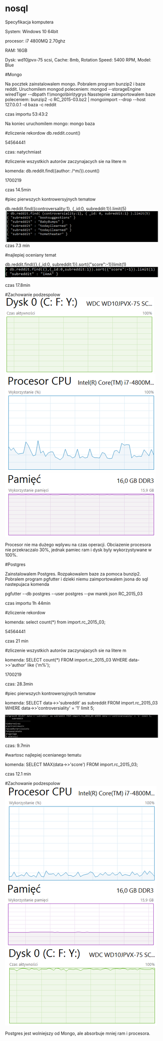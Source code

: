 # nosql
Specyfikacja komputera

System: Windows 10 64bit

procesor: i7 4800MQ 2.70ghz

RAM: 16GB

Dysk: wd10jpvx-75 scsi, Cache: 8mb, Rotation Speed: 5400 RPM, Model: Blue

#Mongo

Na pocztek zainstalowalem mongo. Pobralem program bunzip2 i baze reddit.
Uruchomilem mongod poleceniem: mongod --storageEngine wiredTiger --dbpath f:\mongo\bin\tygrys
Nasstepnie zaimportowalem baze poleceniem: bunzip2 -c RC_2015-03.bz2 | mongoimport --drop --host 127.0.0.1 -d baza -c reddit

czas importu 53:43:2

Na koniec uruchomilem mongo: mongo baza


#zliczenie rekordow
db.reddit.count()

54564441

czas: natychmiast

#zliczenie wszystkich autorów zaczynajacych sie na litere m

komenda: db.reddit.find({author: /^m/}).count()

1700219

czas 14.5min

#piec pierwszych kontrowersyjnych tematow

db.reddit.find({controversality:1}, {_id:0, subreddit:1}).limit(5)
![GitHub Logo](1.png)
czas 7.3 min

#najlepiej oceniany temat

db.reddit.find({},{_id:0, subreddit:1}).sort({"score":-1})limit(1)
![GitHub Logo](2.png)

czas 17.8min

#Zachowanie podzespolow
![GitHub Logo](8m.png)![GitHub Logo](9m.png)
![GitHub Logo](10m.png)

Procesor nie ma dużego wplywu na czas operacji. Obciazenie procesora nie przekraczalo 30%, jednak pamiec ram i dysk byly wykorzystywane w 100%.

#Postgres

Zainstalowalem Postgres. Rozpakowalem baze za pomoca bunzip2. Pobralem program pgfutter i dzieki niemu zaimportowalem jsona do sql nastepujaca komenda

pgfutter --db postgres --user postgres --pw marek json RC_2015_03

czas importu 1h 44min

#zliczenie rekordow

komenda: select count(*) from import.rc_2015_03;

54564441

czas 21 min

#zliczenie wszystkich autorów zaczynajacych sie na litere m

komenda: SELECT count(*) FROM import.rc_2015_03 WHERE data->>'author' like ('m%');

1700219

czas: 28.3min

#piec pierwszych kontrowersyjnych tematow

komenda: SELECT data->>'subreddit' as subreddit FROM import.rc_2015_03 WHERE data->>'controversiality' = '1' limit 5;

![GitHub Logo](6.png)

czas: 9.7min

#wartosc najlepiej ocenianego tematu

komenda: SELECT MAX(data->>'score') FROM import.rc_2015_03;

czas 12.1 min

#Zachowanie podzespolow
![GitHub Logo](3.png)![GitHub Logo](4.png)
![GitHub Logo](5.png)

Postgres jest wolniejszy od Mongo, ale absorbuje mniej ram i procesora.
